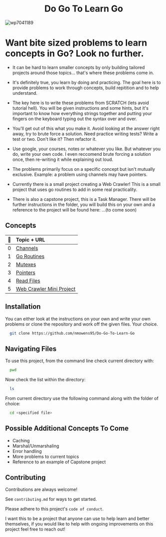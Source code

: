 
# <h1 align= "center">Do Go To Learn Go</h1>

![wp7041189](https://github.com/nmowens95/Go-Practice/assets/126295718/3280c544-d83f-4b53-a671-78929e180538)

<h1>Want bite sized problems to learn concepts in Go? Look no further.</h1>

-  It can be hard to learn smaller concepts by only building tailored projects around those topics... that's where these problems come in.

- It's definitely true, you learn by doing and practicing. The goal here is to provide problems to work through concepts, build repitition and to help understand.

- The key here is to write these problems from SCRATCH (lets avoid tutorial hell). You will be given instructions and some hints, but it's important to know how everything strings together and putting your fingers on the keyboard typing out the syntax over and over.

- You'll get out of this what you make it. Avoid looking at the answer right away, try to brute force a solution. Need practice writing tests? Write a test or two. Don't like it? Then refactor it.

- Use google, your courses, notes or whatever you like. But whatever you do, write your own code. I even reccomend brute forcing a solution once, then re-writing it while explaining out loud.

- The problems primarily focus on a specific concept but isn't mutually exclusive. Example: a problem using channels may have pointers.

- Currently there is a small project creating a Web Crawler! This is a small project that uses go routines to add in some real practicality.

- There is also a capstone project, this is a Task Manager. There will be further instructions in the folder, you will build this on your own and a reference to the project will be found here: ...(to come soon)

## Concepts
| 🚀 | Topic + URL           | 
| - |:-------------|
| 0 | [Channels](https://github.com/nmowens95/Do-Go-To-Learn-Go/tree/main/channels) | [Problem 1] () | [Problem 2] () |
| 1 | [Go Routines](https://github.com/nmowens95/Do-Go-To-Learn-Go/tree/main/go_routines)  | [Problem 1] () | [Problem 2] () |
| 2 | [Mutexes](https://github.com/nmowens95/Do-Go-To-Learn-Go/tree/main/mutexes)  | [Problem 1] () | [Problem 2] () |
| 3 | [Pointers](https://github.com/nmowens95/Do-Go-To-Learn-Go/tree/main/pointers)  | [Problem 1] () | [Problem 2] () |
| 4 | [Read Files](https://github.com/nmowens95/Do-Go-To-Learn-Go/tree/main/read_files)  | [Problem 1] () | [Problem 2] () |
| 5 | [Web Crawler Mini Project](https://github.com/nmowens95/Do-Go-To-Learn-Go/tree/main/web_crawler_project)  |

## Installation
 
You can either look at the instructions on your own and write your own problems or clone the repository and work off the given files. Your choice.
```bash
  git clone https://github.com/nmowens95/Do-Go-To-Learn-Go
```
    
## Navigating Files

To use this project, from the command line check current directory with: 
```bash
  pwd
```
Now check the list within the directory:
```bash
  ls
```
From current directory use the following command along with the folder of choice:
```bash
  cd <specified file>
```

## Possible Additional Concepts To Come
- Caching
- Marshal/Unmarshaling
- Error handling
- More problems to current topics
- Reference to an example of Capstone project

## Contributing

Contributions are always welcome!

See `contributing.md` for ways to get started.

Please adhere to this project's `code of conduct`.

I want this to be a project that anyone can use to help learn and better themselves, if you would like to help with ongoing improvements on this project feel free to reach out!
